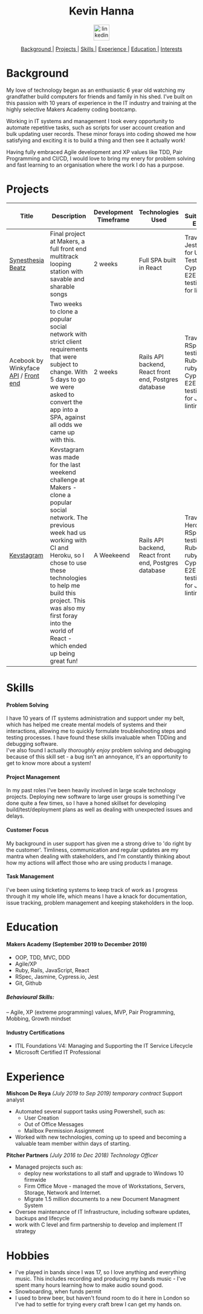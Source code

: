 <h1 align="center">Kevin Hanna</h1>
<p align="center">
<a href="https://www.linkedin.com/in/kevin-hanna-56033785/">
<img src="https://www.iconfinder.com/data/icons/free-social-icons/67/linkedin_circle_color-512.png" alt="linkedin" hspace="50" height="42" width="42"></a></p>
<div align="center">
    
[Background ](#background) | 
[Projects ](#projects) | 
[Skills ](#skills) | 
[Experience ](#experience) | 
[Education ](#education) | 
[Interests ](#interests)

</div>  

# Background

My love of technology began as an enthusiastic 6 year old watching my grandfather build computers for friends and family in his shed. I’ve built on this passion with 10 years of experience in the IT industry and training at the highly selective Makers Academy coding bootcamp.

Working in IT systems and management I took every opportunity to automate repetitive tasks, such as scripts for user account creation and bulk updating user records. These minor forays into coding showed me how satisfying and exciting it is to build a thing and then see it actually work!

Having fully embraced Agile development and XP values like TDD, Pair Programming and CI/CD, I would love to bring my enery for problem solving and fast learning to an organisation where the work I do has a purpose.

# Projects
| Title | Description | Development Timeframe | Technologies Used | Test Suites/CIs/CDs Employed |
|--|--|--|--|--|
| [Synesthesia Beatz](http://synesthesia-beatz.herokuapp.com/) | Final project at Makers, a full front end multitrack looping station with savable and sharable songs | 2 weeks | Full SPA built in React |  Travis CI, Jest/Enzyme for Unit Testing, Cypress for E2E / Feature testing, ESLint for linting |
| Acebook by Winkyface [API](https://github.com/nateg101/acebook-by-WinkyFace/) / [Front end](https://github.com/robertamangiapane/acebook-react) | Two weeks to clone a popular social network with strict client requirements that were subject to change. With 5 days to go we were asked to convert the app into a SPA, against all odds we came up with this. | 2 weeks | Rails API backend, React front end, Postgres database |  Travis CI, RSpec for Ruby testing, Rubocop for ruby linting, Cypress for E2E / Feature testing, ESLint for Javascript linting |
| [Kevstagram](https://kevstagram.herokuapp.com/sign_up) | Kevstagram was made for the last weekend challenge at Makers - clone a popular social network. The previous week had us working with CI and Heroku, so I chose to use these technologies to help me build this project. This was also my first foray into the world of React - which ended up being great fun! | A Weekeend | Rails API backend, React front end, Postgres database |  Travis CI, Heroku PaaS, RSpec for Ruby testing, Rubocop for ruby linting, Cypress for E2E / Feature testing, ESLint for Javascript linting |
  
# Skills

#### Problem Solving

I have 10 years of IT systems administration and support under my belt, which has helped me create mental models of systems and their interactions, allowing me to quickly formulate troubleshooting steps and testing processes. I have found these skills invaluable when TDDing and debugging software.  
I've also found I actually _thoroughly enjoy_ problem solving and debugging because of this skill set - a bug isn't an annoyance, it's an opportunity to get to know more about a system!

#### Project Management

In my past roles I've been heavily involved in large scale technology projects. Deploying new software to large user groups is something I've done quite a few times, so I have a honed skillset for developing build/test/deployment plans as well as dealing with unexpected issues and delays.

#### Customer Focus  

My background in user support has given me a strong drive to 'do right by the customer'. Timliness, communication and regular updates are my mantra when dealing with stakeholders, and I'm constantly thinking about how my actions will affect those who are using products I manage.
  
#### Task Management  
  
I've been using ticketing systems to keep track of work as I progress through it my whole life, which means I have a knack for documentation, issue tracking, problem management and keeping stakeholders in the loop.

# Education

#### Makers Academy (September 2019 to December 2019)

- OOP, TDD, MVC, DDD
- Agile/XP
- Ruby, Rails, JavaScript, React
- RSpec, Jasmine, Cypress.io, Jest
- Git, Github    

##### Behavioural Skills:
– Agile, XP (extreme programming) values, MVP, Pair Programming, Mobbing, Growth mindset

#### Industry Certifications

- ITIL Foundations V4: Managing and Supporting the IT Service Lifecycle
- Microsoft Certified IT Professional

# Experience

**Mishcon De Reya** _(July 2019 to Sep 2019) temporary contract_
Support analyst  
- Automated several support tasks using Powershell, such as:
  * User Creation
  * Out of Office Messages
  * Mailbox Permission Assignment
- Worked with new technologies, coming up to speed and becoming a valuable team member within days of starting.

**Pitcher Partners** _(July 2016 to Dec 2018)_
*Technology Officer*  
- Managed projects such as:
  - deploy new workstations to all staff and upgrade to Windows 10 firmwide
  - Firm Office Move - managed the move of Workstations, Servers, Storage, Network and Internet.
  - Migrate 1.5 million documents to a new Document Managment System
- Oversee maintenance of IT Infrastructure, including software updates, backups and lifecycle
- work with C level and firm partnership to develop and implement IT strategy

# Hobbies

- I've played in bands since I was 17, so I love anything and everything music. This includes recording and producing my bands music - I've spent many hours learning how to make audio sound good.  
- Snowboarding, when funds permit
- I used to brew beer, but haven't found room to do it here in London so I've had to settle for trying every craft brew I can get my hands on.
